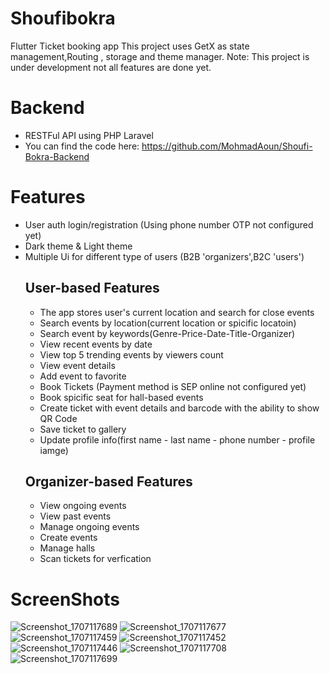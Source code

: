 # Shoufibokra
Flutter Ticket booking app
This project uses GetX as state management,Routing , storage and theme manager. 
Note: This project is under development not all features are done yet.
# Backend
- RESTFul API using PHP Laravel
- You can find the code here: https://github.com/MohmadAoun/Shoufi-Bokra-Backend
# Features
- User auth login/registration (Using phone number OTP not configured yet)
- Dark theme & Light theme
- Multiple Ui for different type of users (B2B 'organizers',B2C 'users')
  ## User-based Features
  - The app stores user's current location and search for close events
  - Search events by location(current location or spicific locatoin)
  - Search event by keywords(Genre-Price-Date-Title-Organizer) 
  - View recent events by date
  - View top 5 trending events by viewers count
  - View event details
  - Add event to favorite
  - Book Tickets (Payment method is SEP online not configured yet)
  - Book spicific seat for hall-based events
  - Create ticket with event details and barcode with the ability to show QR Code
  - Save ticket to gallery
  - Update profile info(first name - last name - phone number - profile iamge)
  ## Organizer-based Features
  - View ongoing events
  - View past events
  - Manage ongoing events
  - Create events
  - Manage halls
  - Scan tickets for verfication
# ScreenShots
![Screenshot_1707117689](https://github.com/MohmadAoun/Shoufi-Bokra-app/assets/80004232/7af8f7b4-c56f-4f59-8505-b6b60dcfd91f) ![Screenshot_1707117677](https://github.com/MohmadAoun/Shoufi-Bokra-app/assets/80004232/fa9aa900-7aa1-487d-b811-125136835849)
![Screenshot_1707117459](https://github.com/MohmadAoun/Shoufi-Bokra-app/assets/80004232/6cfc76e7-87d6-476b-9dc3-bff6acb2aaf1) ![Screenshot_1707117452](https://github.com/MohmadAoun/Shoufi-Bokra-app/assets/80004232/7e9834e3-cf83-4141-9944-9560c6beb8da)
![Screenshot_1707117446](https://github.com/MohmadAoun/Shoufi-Bokra-app/assets/80004232/16ddf97c-dd4c-47c0-9cfa-0b07fa980e76) ![Screenshot_1707117708](https://github.com/MohmadAoun/Shoufi-Bokra-app/assets/80004232/d8b7654d-512c-419b-897a-afd6b6c95464)
![Screenshot_1707117699](https://github.com/MohmadAoun/Shoufi-Bokra-app/assets/80004232/f0584ed6-2029-44e7-b596-40c2de0ceca6)
